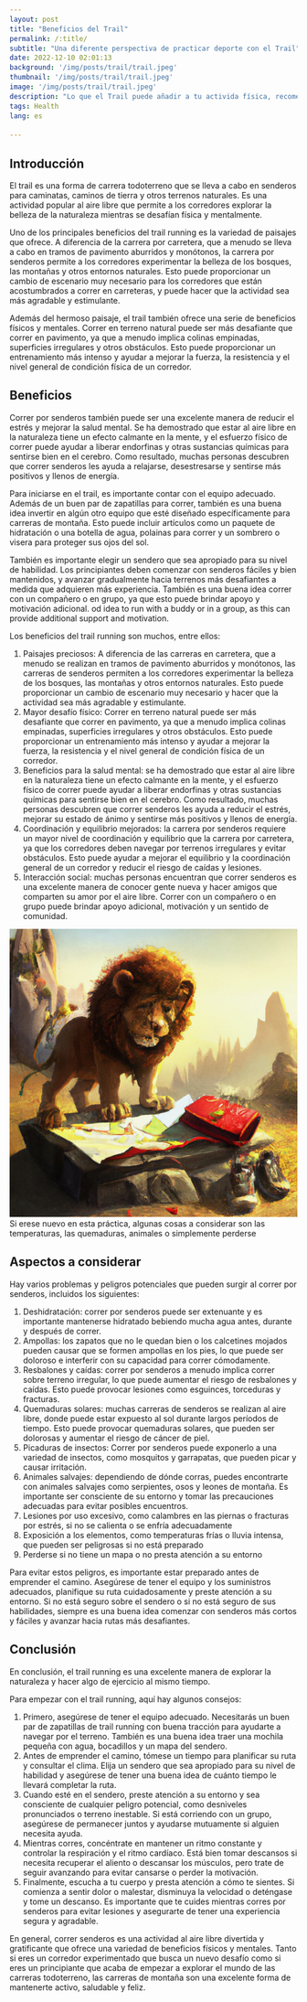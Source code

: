 ```yaml
---
layout: post
title: "Beneficios del Trail"
permalink: /:title/
subtitle: "Una diferente perspectiva de practicar deporte con el Trail"
date: 2022-12-10 02:01:13
background: '/img/posts/trail/trail.jpeg'
thumbnail: '/img/posts/trail/trail.jpeg'
image: '/img/posts/trail/trail.jpeg'
description: "Lo que el Trail puede añadir a tu activida física, recomendciones y otros aspectos a tener en cuenta"
tags: Health
lang: es

---
```


## Introducción

<div class="text-article">
El trail es una forma de carrera todoterreno que se lleva a cabo en senderos para caminatas, caminos de tierra y otros terrenos naturales. Es una actividad popular al aire libre que permite a los corredores explorar la belleza de la naturaleza mientras se desafían física y mentalmente.</div>


Uno de los principales beneficios del trail running es la variedad de paisajes que ofrece. A diferencia de la carrera
por carretera, que a menudo se lleva a cabo en tramos de pavimento aburridos y monótonos, la carrera por senderos
permite a los corredores experimentar la belleza de los bosques, las montañas y otros entornos naturales. Esto puede
proporcionar un cambio de escenario muy necesario para los corredores que están acostumbrados a correr en carreteras, y
puede hacer que la actividad sea más agradable y estimulante.

Además del hermoso paisaje, el trail  también ofrece una serie de beneficios físicos y mentales. Correr en
terreno natural puede ser más desafiante que correr en pavimento, ya que a menudo implica colinas empinadas, superficies
irregulares y otros obstáculos. Esto puede proporcionar un entrenamiento más intenso y ayudar a mejorar la fuerza, la
resistencia y el nivel general de condición física de un corredor.

## Beneficios

Correr por senderos también puede ser una excelente manera de reducir el estrés y mejorar la salud mental. Se ha
demostrado que estar al aire libre en la naturaleza tiene un efecto calmante en la mente, y el esfuerzo físico de correr
puede ayudar a liberar endorfinas y otras sustancias químicas para sentirse bien en el cerebro. Como resultado, muchas
personas descubren que correr senderos les ayuda a relajarse, desestresarse y sentirse más positivos y llenos de
energía.

Para iniciarse en el trail, es importante contar con el equipo adecuado. Además de un buen par de zapatillas
para correr, también es una buena idea invertir en algún otro equipo que esté diseñado específicamente para carreras de
montaña. Esto puede incluir artículos como un paquete de hidratación o una botella de agua, polainas para correr y un
sombrero o visera para proteger sus ojos del sol.

También es importante elegir un sendero que sea apropiado para su nivel de habilidad. Los principiantes deben comenzar
con senderos fáciles y bien mantenidos, y avanzar gradualmente hacia terrenos más desafiantes a medida que adquieren más
experiencia. También es una buena idea correr con un compañero o en grupo, ya que esto puede brindar apoyo y motivación
adicional.
od idea to run with a buddy or in a group, as this can provide additional support and motivation.

Los beneficios del trail running son muchos, entre ellos:

1. Paisajes preciosos: A diferencia de las carreras en carretera, que a menudo se realizan en tramos de pavimento
      aburridos y monótonos, las carreras de senderos permiten a los corredores experimentar la belleza de los bosques,
      las montañas y otros entornos naturales. Esto puede proporcionar un cambio de escenario muy necesario y hacer que
      la actividad sea más agradable y estimulante.
2. Mayor desafío físico: Correr en terreno natural puede ser más desafiante que correr en pavimento, ya que a menudo
      implica colinas empinadas, superficies irregulares y otros obstáculos. Esto puede proporcionar un entrenamiento
      más intenso y ayudar a mejorar la fuerza, la resistencia y el nivel general de condición física de un corredor.
3. Beneficios para la salud mental: se ha demostrado que estar al aire libre en la naturaleza tiene un efecto
      calmante en la mente, y el esfuerzo físico de correr puede ayudar a liberar endorfinas y otras sustancias químicas
      para sentirse bien en el cerebro. Como resultado, muchas personas descubren que correr senderos les ayuda a
      reducir el estrés, mejorar su estado de ánimo y sentirse más positivos y llenos de energía.
4. Coordinación y equilibrio mejorados: la carrera por senderos requiere un mayor nivel de coordinación y equilibrio que
   la carrera por carretera, ya que los corredores deben navegar por terrenos irregulares y evitar obstáculos. Esto
   puede ayudar a mejorar el equilibrio y la coordinación general de un corredor y reducir el riesgo de caídas y
   lesiones.
5. Interacción social: muchas personas encuentran que correr senderos es una excelente manera de conocer gente nueva y
   hacer amigos que comparten su amor por el aire libre. Correr con un compañero o en grupo puede brindar apoyo
   adicional, motivación y un sentido de comunidad.

<p>
    <img class="img-fluid" src="/img/posts/trail/lost.jpeg" alt="Dangers of Trail Running">
    <span class="caption text-muted">Si erese nuevo en esta práctica, algunas cosas a considerar son las temperaturas, las quemaduras, animales o simplemente perderse</span>
</p>

## Aspectos a considerar

Hay varios problemas y peligros potenciales que pueden surgir al correr por senderos, incluidos los siguientes:

1. Deshidratación: correr por senderos puede ser extenuante y es importante mantenerse hidratado bebiendo mucha agua
   antes, durante y después de correr.
2. Ampollas: los zapatos que no le quedan bien o los calcetines mojados pueden causar que se formen ampollas en los
   pies, lo que puede ser doloroso e interferir con su capacidad para correr cómodamente.
3. Resbalones y caídas: correr por senderos a menudo implica correr sobre terreno irregular, lo que puede aumentar el
   riesgo de resbalones y caídas. Esto puede provocar lesiones como esguinces, torceduras y fracturas.
4. Quemaduras solares: muchas carreras de senderos se realizan al aire libre, donde puede estar expuesto al sol durante
   largos períodos de tiempo. Esto puede provocar quemaduras solares, que pueden ser dolorosas y aumentar el riesgo de
   cáncer de piel.
5. Picaduras de insectos: Correr por senderos puede exponerlo a una variedad de insectos, como mosquitos y garrapatas,
   que pueden picar y causar irritación.
6. Animales salvajes: dependiendo de dónde corras, puedes encontrarte con animales salvajes como serpientes, osos y
   leones de montaña. Es importante ser consciente de su entorno y tomar las precauciones adecuadas para evitar posibles
   encuentros.
7. Lesiones por uso excesivo, como calambres en las piernas o fracturas por estrés, si no se calienta o se enfría
   adecuadamente
8. Exposición a los elementos, como temperaturas frías o lluvia intensa, que pueden ser peligrosas si no está preparado
9. Perderse si no tiene un mapa o no presta atención a su entorno

Para evitar estos peligros, es importante estar preparado antes de emprender el camino. Asegúrese de tener el equipo y
los suministros adecuados, planifique su ruta cuidadosamente y preste atención a su entorno. Si no está seguro sobre el
sendero o si no está seguro de sus habilidades, siempre es una buena idea comenzar con senderos más cortos y fáciles y
avanzar hacia rutas más desafiantes.

## Conclusión

En conclusión, el trail running es una excelente manera de explorar la naturaleza y hacer algo de ejercicio al mismo
tiempo.

Para empezar con el trail running, aquí hay algunos consejos:

1. Primero, asegúrese de tener el equipo adecuado. Necesitarás un buen par de zapatillas de trail running con buena
   tracción para ayudarte a navegar por el terreno. También es una buena idea traer una mochila pequeña con agua,
   bocadillos y un mapa del sendero.
2. Antes de emprender el camino, tómese un tiempo para planificar su ruta y consultar el clima. Elija un sendero que sea
   apropiado para su nivel de habilidad y asegúrese de tener una buena idea de cuánto tiempo le llevará completar la
   ruta.
3. Cuando esté en el sendero, preste atención a su entorno y sea consciente de cualquier peligro potencial, como
   desniveles pronunciados o terreno inestable. Si está corriendo con un grupo, asegúrese de permanecer juntos y
   ayudarse mutuamente si alguien necesita ayuda.
4. Mientras corres, concéntrate en mantener un ritmo constante y controlar la respiración y el ritmo cardíaco. Está bien
   tomar descansos si necesita recuperar el aliento o descansar los músculos, pero trate de seguir avanzando para evitar
   cansarse o perder la motivación.
5. Finalmente, escucha a tu cuerpo y presta atención a cómo te sientes. Si comienza a sentir dolor o malestar, disminuya
   la velocidad o deténgase y tome un descanso. Es importante que te cuides mientras corres por senderos para evitar
   lesiones y asegurarte de tener una experiencia segura y agradable.

En general, correr senderos es una actividad al aire libre divertida y gratificante que ofrece una variedad de
beneficios físicos y mentales. Tanto si eres un corredor experimentado que busca un nuevo desafío como si eres un
principiante que acaba de empezar a explorar el mundo de las carreras todoterreno, las carreras de montaña son una
excelente forma de mantenerte activo, saludable y feliz.
